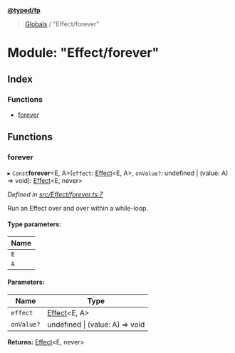 **[@typed/fp](../README.md)**

> [Globals](../globals.md) / "Effect/forever"

# Module: "Effect/forever"

## Index

### Functions

* [forever](_effect_forever_.md#forever)

## Functions

### forever

▸ `Const`**forever**\<E, A>(`effect`: [Effect](_effect_effect_.effect.md)\<E, A>, `onValue?`: undefined \| (value: A) => void): [Effect](_effect_effect_.effect.md)\<E, never>

*Defined in [src/Effect/forever.ts:7](https://github.com/TylorS/typed-fp/blob/41076ce/src/Effect/forever.ts#L7)*

Run an Effect over and over within a while-loop.

#### Type parameters:

Name |
------ |
`E` |
`A` |

#### Parameters:

Name | Type |
------ | ------ |
`effect` | [Effect](_effect_effect_.effect.md)\<E, A> |
`onValue?` | undefined \| (value: A) => void |

**Returns:** [Effect](_effect_effect_.effect.md)\<E, never>
